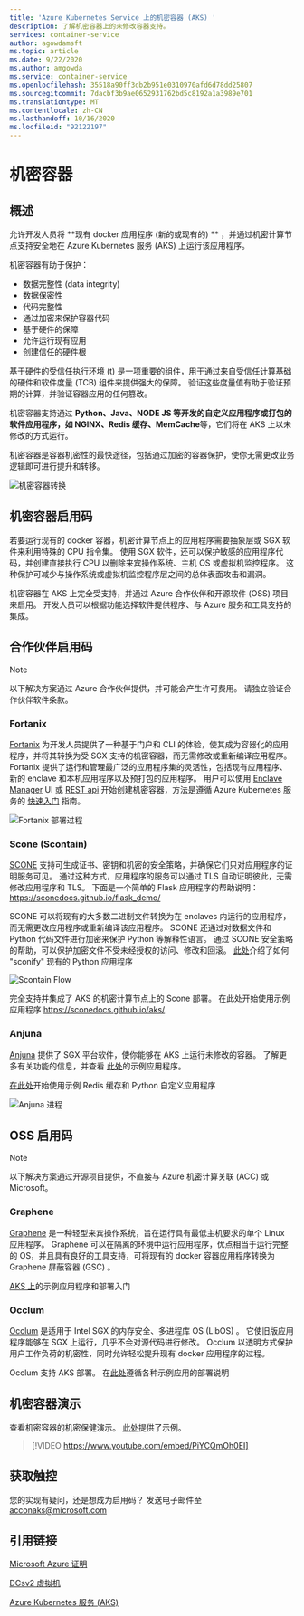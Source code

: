 ```yaml
---
title: 'Azure Kubernetes Service 上的机密容器 (AKS) '
description: 了解机密容器上的未修改容器支持。
services: container-service
author: agowdamsft
ms.topic: article
ms.date: 9/22/2020
ms.author: amgowda
ms.service: container-service
ms.openlocfilehash: 35518a90ff3db2b951e0310970afd6d78dd25807
ms.sourcegitcommit: 7dacbf3b9ae0652931762bd5c8192a1a3989e701
ms.translationtype: MT
ms.contentlocale: zh-CN
ms.lasthandoff: 10/16/2020
ms.locfileid: "92122197"
---
```

# <a name="confidential-containers"></a>机密容器

## <a name="overview"></a>概述

允许开发人员将 **现有 docker 应用程序 (新的或现有的) ** ，并通过机密计算节点支持安全地在 Azure Kubernetes 服务 (AKS) 上运行该应用程序。

机密容器有助于保护：

- 数据完整性 (data integrity) 
- 数据保密性
- 代码完整性
- 通过加密来保护容器代码
- 基于硬件的保障
- 允许运行现有应用
- 创建信任的硬件根

基于硬件的受信任执行环境 (t) 是一项重要的组件，用于通过来自受信任计算基础的硬件和软件度量 (TCB) 组件来提供强大的保障。 验证这些度量值有助于验证预期的计算，并验证容器应用的任何篡改。

机密容器支持通过 **Python、Java、NODE JS 等开发的自定义应用程序或打包的软件应用程序，如 NGINX、Redis 缓存、MemCache**等，它们将在 AKS 上以未修改的方式运行。

机密容器是容器机密性的最快途径，包括通过加密的容器保护，使你无需更改业务逻辑即可进行提升和转移。

![机密容器转换](./media/confidential-containers/conf-con-deploy-process.jpg)


## <a name="confidential-container-enablers"></a>机密容器启用码

若要运行现有的 docker 容器，机密计算节点上的应用程序需要抽象层或 SGX 软件来利用特殊的 CPU 指令集。 使用 SGX 软件，还可以保护敏感的应用程序代码，并创建直接执行 CPU 以删除来宾操作系统、主机 OS 或虚拟机监控程序。 这种保护可减少与操作系统或虚拟机监控程序层之间的总体表面攻击和漏洞。

机密容器在 AKS 上完全受支持，并通过 Azure 合作伙伴和开源软件 (OSS) 项目来启用。 开发人员可以根据功能选择软件提供程序、与 Azure 服务和工具支持的集成。

## <a name="partner-enablers"></a>合作伙伴启用码
> [!NOTE]
> 以下解决方案通过 Azure 合作伙伴提供，并可能会产生许可费用。 请独立验证合作伙伴软件条款。 

### <a name="fortanix"></a>Fortanix

[Fortanix](https://www.fortanix.com/) 为开发人员提供了一种基于门户和 CLI 的体验，使其成为容器化的应用程序，并将其转换为受 SGX 支持的机密容器，而无需修改或重新编译应用程序。 Fortanix 提供了运行和管理最广泛的应用程序集的灵活性，包括现有应用程序、新的 enclave 和本机应用程序以及预打包的应用程序。 用户可以使用 [Enclave Manager](https://em.fortanix.com/) UI 或 [REST api](https://www.fortanix.com/api/em/) 开始创建机密容器，方法是遵循 Azure Kubernetes 服务的 [快速入门](https://support.fortanix.com/hc/en-us/articles/360049658291-Fortanix-Confidential-Container-on-Azure-Kubernetes-Service) 指南。

![Fortanix 部署过程](./media/confidential-containers/fortanix-confidential-containers-flow.png)

### <a name="scone-scontain"></a>Scone (Scontain) 

[SCONE](https://scontain.com/index.html?lang=en) 支持可生成证书、密钥和机密的安全策略，并确保它们只对应用程序的证明服务可见。 通过这种方式，应用程序的服务可以通过 TLS 自动证明彼此，无需修改应用程序和 TLS。 下面是一个简单的 Flask 应用程序的帮助说明： https://sconedocs.github.io/flask_demo/  

SCONE 可以将现有的大多数二进制文件转换为在 enclaves 内运行的应用程序，而无需更改应用程序或重新编译该应用程序。 SCONE 还通过对数据文件和 Python 代码文件进行加密来保护 Python 等解释性语言。 通过 SCONE 安全策略的帮助，可以保护加密文件不受未经授权的访问、修改和回滚。 [此处](https://sconedocs.github.io/sconify_image/)介绍了如何 "sconify" 现有的 Python 应用程序

![Scontain Flow](./media/confidential-containers/scone-workflow.png)

完全支持并集成了 AKS 的机密计算节点上的 Scone 部署。 在此处开始使用示例应用程序 https://sconedocs.github.io/aks/

### <a name="anjuna"></a>Anjuna

[Anjuna](https://www.anjuna.io/) 提供了 SGX 平台软件，使你能够在 AKS 上运行未修改的容器。 了解更多有关功能的信息，并查看 [此处](https://www.anjuna.io/microsoft-azure-confidential-computing-aks-lp)的示例应用程序。

[在此处](https://www.anjuna.io/microsoft-azure-confidential-computing-aks-lp)开始使用示例 Redis 缓存和 Python 自定义应用程序

![Anjuna 进程](./media/confidential-containers/anjuna-process-flow.png)

## <a name="oss-enablers"></a>OSS 启用码 
> [!NOTE]
> 以下解决方案通过开源项目提供，不直接与 Azure 机密计算关联 (ACC) 或 Microsoft。  

### <a name="graphene"></a>Graphene

[Graphene](https://grapheneproject.io/) 是一种轻型来宾操作系统，旨在运行具有最低主机要求的单个 Linux 应用程序。 Graphene 可以在隔离的环境中运行应用程序，优点相当于运行完整的 OS，并且具有良好的工具支持，可将现有的 docker 容器应用程序转换为 Graphene 屏蔽容器 (GSC) 。

[AKS 上](https://graphene.readthedocs.io/en/latest/cloud-deployment.html#azure-kubernetes-service-aks)的示例应用程序和部署入门

### <a name="occlum"></a>Occlum
[Occlum](https://occlum.io/) 是适用于 Intel SGX 的内存安全、多进程库 OS (LibOS) 。 它使旧版应用程序能够在 SGX 上运行，几乎不会对源代码进行修改。 Occlum 以透明方式保护用户工作负荷的机密性，同时允许轻松提升现有 docker 应用程序的过程。

Occlum 支持 AKS 部署。 在[此处](https://github.com/occlum/occlum/blob/master/docs/azure_aks_deployment_guide.md)遵循各种示例应用的部署说明


## <a name="confidential-containers-demo"></a>机密容器演示
查看机密容器的机密保健演示。 [此处](https://github.com/Azure-Samples/confidential-container-samples/blob/main/confidential-healthcare-scone-confinf-onnx/README.md)提供了示例。 

> [!VIDEO https://www.youtube.com/embed/PiYCQmOh0EI]


## <a name="get-in-touch"></a>获取触控

您的实现有疑问，还是想成为启用码？ 发送电子邮件至 acconaks@microsoft.com

## <a name="reference-links"></a>引用链接

[Microsoft Azure 证明](../attestation/overview.md)

[DCsv2 虚拟机](virtual-machine-solutions.md)

[Azure Kubernetes 服务 (AKS)](../aks/intro-kubernetes.md)

